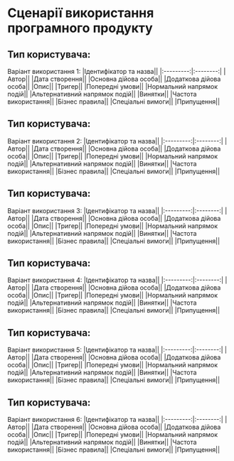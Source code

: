 # Сценарії використання програмного продукту
## Тип користувача:
Варіант використання 1:
|Ідентифікатор та назва||
|:---------:|:--------:|
|Автор||
|Дата створення||
|Основна дійова особа||
|Додаткова дійова особа||
|Опис||
|Тригер||
|Попередні умови||
|Нормальний напрямок подій||
|Альтернативний напрямок подій||
|Винятки||
|Частота використання||
|Бізнес правила||
|Спеціальні вимоги||
|Припущення||

## Тип користувача:
Варіант використання 2:
|Ідентифікатор та назва||
|:---------:|:--------:|
|Автор||
|Дата створення||
|Основна дійова особа||
|Додаткова дійова особа||
|Опис||
|Тригер||
|Попередні умови||
|Нормальний напрямок подій||
|Альтернативний напрямок подій||
|Винятки||
|Частота використання||
|Бізнес правила||
|Спеціальні вимоги||
|Припущення||

## Тип користувача:
Варіант використання 3:
|Ідентифікатор та назва||
|:---------:|:--------:|
|Автор||
|Дата створення||
|Основна дійова особа||
|Додаткова дійова особа||
|Опис||
|Тригер||
|Попередні умови||
|Нормальний напрямок подій||
|Альтернативний напрямок подій||
|Винятки||
|Частота використання||
|Бізнес правила||
|Спеціальні вимоги||
|Припущення||

## Тип користувача:
Варіант використання 4:
|Ідентифікатор та назва||
|:---------:|:--------:|
|Автор||
|Дата створення||
|Основна дійова особа||
|Додаткова дійова особа||
|Опис||
|Тригер||
|Попередні умови||
|Нормальний напрямок подій||
|Альтернативний напрямок подій||
|Винятки||
|Частота використання||
|Бізнес правила||
|Спеціальні вимоги||
|Припущення||

## Тип користувача:
Варіант використання 5:
|Ідентифікатор та назва||
|:---------:|:--------:|
|Автор||
|Дата створення||
|Основна дійова особа||
|Додаткова дійова особа||
|Опис||
|Тригер||
|Попередні умови||
|Нормальний напрямок подій||
|Альтернативний напрямок подій||
|Винятки||
|Частота використання||
|Бізнес правила||
|Спеціальні вимоги||
|Припущення||

## Тип користувача:
Варіант використання 6:
|Ідентифікатор та назва||
|:---------:|:--------:|
|Автор||
|Дата створення||
|Основна дійова особа||
|Додаткова дійова особа||
|Опис||
|Тригер||
|Попередні умови||
|Нормальний напрямок подій||
|Альтернативний напрямок подій||
|Винятки||
|Частота використання||
|Бізнес правила||
|Спеціальні вимоги||
|Припущення||
